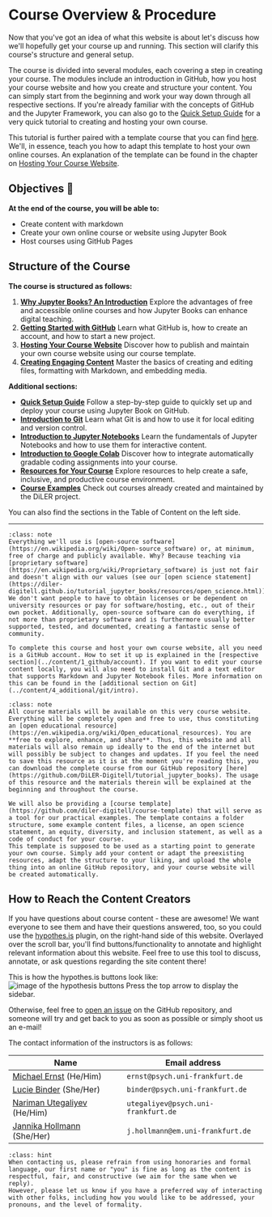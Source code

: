 # Course Overview & Procedure

Now that you've got an idea of what this website is about let's discuss how we'll hopefully get your course up and running. This section will clarify this course's structure and general setup.

The course is divided into several modules, each covering a step in creating your course. The modules include an introduction in GitHub, how you host your course website and how you create and structure your content. You can simply start from the beginning and work your way down through all respective sections. If you're already familiar with the concepts of GitHub and the Jupyter Framework, you can also go to the [Quick Setup Guide](../content/4_additional/quick_tutorial) for a very quick tutorial to creating and hosting your own course.

This tutorial is further paired with a template course that you can find [here](https://github.com/diler-digitell/course-template). We'll, in essence, teach you how to adapt this template to host your own online courses. An explanation of the template can be found in the chapter on [Hosting Your Course Website](../content/2_host/intro).


## Objectives 📍

**At the end of the course, you will be able to:**

* Create content with markdown
* Create your own online course or website using Jupyter Book
* Host courses using GitHub Pages


## Structure of the Course

**The course is structured as follows:**

1) **[Why Jupyter Books? An Introduction](whyjb)**
Explore the advantages of free and accessible online courses and how Jupyter Books can enhance digital teaching.
2) **[Getting Started with GitHub](../content/1_github/intro)**
Learn what GitHub is, how to create an account, and how to start a new project.
3) **[Hosting Your Course Website](../content/2_host/host_website)**
Discover how to publish and maintain your own course website using our course template.
4) **[Creating Engaging Content](../content/3_create/intro)**
Master the basics of creating and editing files, formatting with Markdown, and embedding media.

**Additional sections:** 
- **[Quick Setup Guide](../content/4_additional/quick_tutorial)**
Follow a step-by-step guide to quickly set up and deploy your course using Jupyter Book on GitHub. 
- **[Introduction to Git](../content/4_additional/git/intro)**
Learn what Git is and how to use it for local editing and version control.
- **[Introduction to Jupyter Notebooks](../content/4_additional/jupyter_notebooks)**
Learn the fundamentals of Jupyter Notebooks and how to use them for interactive content.
- **[Introduction to Google Colab](../content/4_additional/colab)**
Discover how to integrate automatically gradable coding assignments into your course.
- **[Resources for Your Course](../resources/info)**
Explore resources to help create a safe, inclusive, and productive course environment. 
- **[Course Examples](../resources/demo)**
Check out courses already created and maintained by the DiLER project.

You can also find the sections in the Table of Content on the left side. 

----

```{admonition} How do I get all the software needed?
:class: note
Everything we'll use is [open-source software](https://en.wikipedia.org/wiki/Open-source_software) or, at minimum, free of charge and publicly available. Why? Because teaching via [proprietary software](https://en.wikipedia.org/wiki/Proprietary_software) is just not fair and doesn't align with our values (see our [open science statement](https://diler-digitell.github.io/tutorial_jupyter_books/resources/open_science.html)). We don't want people to have to obtain licenses or be dependent on university resources or pay for software/hosting, etc., out of their own pocket. Additionally, open-source software can do everything, if not more than proprietary software and is furthermore usually better supported, tested, and documented, creating a fantastic sense of community. 

To complete this course and host your own course website, all you need is a GitHub account. How to set it up is explained in the [respective section](../content/1_github/account). If you want to edit your course content locally, you will also need to install Git and a text editor that supports Markdown and Jupyter Notebook files. More information on this can be found in the [additional section on Git](../content/4_additional/git/intro).
```

```{admonition} Where do I find everything?
:class: note
All course materials will be available on this very course website. Everything will be completely open and free to use, thus constituting an [open educational resource](https://en.wikipedia.org/wiki/Open_educational_resources). You are **free to explore, enhance, and share**. Thus, this website and all materials will also remain up ideally to the end of the internet but will possibly be subject to changes and updates. If you feel the need to save this resource as it is at the moment you're reading this, you can download the complete course from our GitHub repository [here](https://github.com/DiLER-Digitell/tutorial_jupyter_books). The usage of this resource and the materials therein will be explained at the beginning and throughout the course.

We will also be providing a [course template](https://github.com/diler-digitell/course-template) that will serve as a tool for our practical examples. The template contains a folder structure, some example content files, a license, an open science statement, an equity, diversity, and inclusion statement, as well as a code of conduct for your course.
This template is supposed to be used as a starting point to generate your own course. Simply add your content or adapt the preexisting resources, adapt the structure to your liking, and upload the whole thing into an online GitHub repository, and your course website will be created automatically.
```

## How to Reach the Content Creators

If you have questions about course content - these are awesome! We want everyone to see them and have their questions answered, too, so you could use the [hypothes.is](https://web.hypothes.is/) plugin, on the right-hand side of this website. Overlayed over the scroll bar, you'll find buttons/functionality to annotate and highlight relevant information about this website. Feel free to use this tool to discuss, annotate, or ask questions regarding the site content there!

This is how the hypothes.is buttons look like: 
![image of the hypothesis buttons](../static/hypothesis.png) 
Press the top arrow to display the sidebar.

Otherwise, feel free to [open an issue](https://github.com/DiLER-Digitell/tutorial_jupyter_books/issues) on the GitHub repository, and someone will try and get back to you as soon as possible or simply shoot us an e-mail!

The contact information of the instructors is as follows:

| Name | Email address |
| --- | --- |
| [Michael Ernst](https://github.com/M-earnest) (He/Him) | `ernst@psych.uni-frankfurt.de` |
| [Lucie Binder](https://github.com/luciebinder) (She/Her) | `binder@psych.uni-frankfurt.de` |
| [Nariman Utegaliyev](https://github.com/utegali) (He/Him) | `utegaliyev@psych.uni-frankfurt.de` |
| [Jannika Hollmann](https://github.com/JannikaHollmann) (She/Her) | `j.hollmann@em.uni-frankfurt.de` |

```{admonition} How do we address one another?
:class: hint
When contacting us, please refrain from using honoraries and formal language, our first name or "you" is fine as long as the content is respectful, fair, and constructive (we aim for the same when we reply).
However, please let us know if you have a preferred way of interacting with other folks, including how you would like to be addressed, your pronouns, and the level of formality.
```


